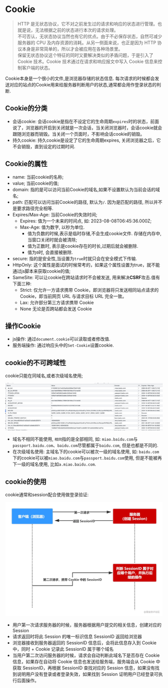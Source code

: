 # Cookie

> HTTP 是无状态协议，它不对之前发生过的请求和响应的状态进行管理。也就是说，无法根据之前的状态进行本次的请求处理。
\
不可否认，无状态协议当然也有它的优点。由于不必保存状态，自然可减少服务器的 CPU 及内存资源的消耗。从另一侧面来说，也正是因为 HTTP 协议本身是非常简单的，所以才会被应用在各种场景里。
\
保留无状态协议这个特征的同时又要解决类似的矛盾问题，于是引入了 Cookie 技术。Cookie 技术通过在请求和响应报文中写入 Cookie 信息来控制客户端的状态。

Cookie本身是一个很小的文件,是浏览器存储的状态信息.
每次请求的时候都会发送对应的站点的Cookie用来给服务器判断用户的状态,通常都会用作登录状态的判断.

## Cookie的分类

+ 会话cookie: 会话cookie是指在不设定它的生命周期`expires`时的状态，前面说了，浏览器的开启到关闭就是一次会话，当关闭浏览器时，会话cookie就会跟随浏览器而销毁。当关闭一个页面时，不影响会话cookie的销毁。
+ 持久cookie: 持久cookie是设定了它的生命周期expires, 关闭浏览器之后，它不会销毁，直到设定的过期时间.

## Cookie的属性

+ name: 当前cookie的名称;
+ value; 当前cookie的值;
+ domain: 指的是可以访问当前Cookie的域名,如果不设置默认为当前会话的域名;
+ path: 匹配可以访问当前Cookie的路径, 默认为`/`. 因为是匹配的路径, 所以并不是要求路径完全相等.
+ Expires/Max-Age: 当前Cookie的失效时间;
  + Expires: 值为一个未来的时间点, 如: 2023-08-08T06:45:36.000Z;
  + Max-Age: 值为数字, 以秒为单位.
    + 值为负数的时候,表示是临时存储,不会生成cookie文件. 存储在内存中,当窗口关闭时就会被清除;
    + 值为正数时, 表示是cookie存在的时长,过期后就会被删除.
    + 值为`0`时, 会直接被删除.
+ secure: 指的是安全性,当设置为`true`时就只会在安全模式下传输.
+ HttpOnly: 这个属性是面试的时候常考的，如果这个属性设置为true，就不能通过js脚本来获取cookie的值;
+ SameSite: 可以让cookie在跨站请求时不会被发送, 用来解决**CSRF**攻击.值有下面三种:
  + Strict: 仅允许一方请求携带 Cookie，即浏览器将只发送相同站点请求的 Cookie，即当前网页 URL 与请求目标 URL 完全一致。
  + Lax: 允许部分第三方请求携带 Cookie
  + None 无论是否跨站都会发送 Cookie

## 操作Cookie

+ js操作: 通过`document.cookie`可以读取或者修改值.
+ 服务端操作: 通过响应头中的`Set-Cookie`设置cookie.

## cookie的不可跨域性

cookie只能在同域名,或者次级域名使用;

![img](./img/cookie_domain.jpg)

+ 域名不相同不能使用, `相同`指的是全部相同, 如: `miao.baidu.com`与`passport.baidu.com`、`baidu.com`尽管都属于`baidu.com`, 但是也都是不同的.
+ 在次级域名使用: 主域名下的cookie可以被次一级的域名使用, 如: `baidu.com`下的cookie可以被`miao.baidu.com`与`passport.baidu.com`使用, 但是不能被再下一级的域名使用, 比如`a.miao.baidu.com`.

## cookie的使用

cookie通常和session配合使用做登录验证:

![img](./img/cookie&session.webp)

+ 用户第一次请求服务器的时候，服务器根据用户提交的相关信息，创建对应的 Session
+ 请求返回时将此 Session 的唯一标识信息 SessionID 返回给浏览器
+ 浏览器接收到服务器返回的 SessionID 信息后，会将此信息存入到 Cookie 中，同时 + Cookie 记录此 SessionID 属于哪个域名
+ 当用户第二次访问服务器的时候，请求会自动判断此域名下是否存在 Cookie 信息，如果存在自动将 Cookie 信息也发送给服务端，服务端会从 Cookie 中获取 SessionID，再根据 SessionID 查找对应的 Session 信息，如果没有找到说明用户没有登录或者登录失效，如果找到 Session 证明用户已经登录可执行后面操作。
